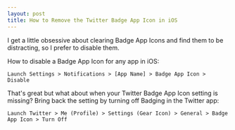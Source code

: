 ```yaml
---
layout: post
title: How to Remove the Twitter Badge App Icon in iOS
---
```


I get a little obsessive about clearing Badge App Icons and find them to be distracting, so I prefer to disable them.

How to disable a Badge App Icon for any app in iOS:

```
Launch Settings > Notifications > [App Name] > Badge App Icon > Disable
```

That's great but what about when your Twitter Badge App Icon setting is missing? Bring back the setting by turning off Badging in the Twitter app:

```
Launch Twitter > Me (Profile) > Settings (Gear Icon) > General > Badge App Icon > Turn Off
```

